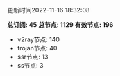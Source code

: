 更新时间2022-11-16 18:32:08

**总订阅: 45**
**总节点: 1129**
**有效节点: 196**
- v2ray节点: 140
- trojan节点: 40
- ssr节点: 13
- ss节点: 3
